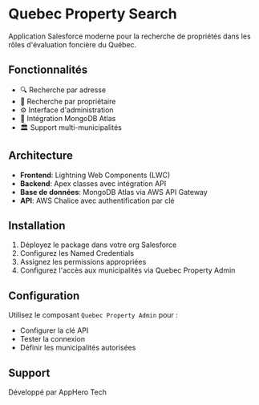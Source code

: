 # Quebec Property Search

Application Salesforce moderne pour la recherche de propriétés dans les rôles d'évaluation foncière du Québec.

## Fonctionnalités

- 🔍 Recherche par adresse
- 👤 Recherche par propriétaire  
- ⚙️ Interface d'administration
- 🔗 Intégration MongoDB Atlas
- 🏛️ Support multi-municipalités

## Architecture

- **Frontend**: Lightning Web Components (LWC)
- **Backend**: Apex classes avec intégration API
- **Base de données**: MongoDB Atlas via AWS API Gateway
- **API**: AWS Chalice avec authentification par clé

## Installation

1. Déployez le package dans votre org Salesforce
2. Configurez les Named Credentials
3. Assignez les permissions appropriées
4. Configurez l'accès aux municipalités via Quebec Property Admin

## Configuration

Utilisez le composant `Quebec Property Admin` pour :
- Configurer la clé API
- Tester la connexion
- Définir les municipalités autorisées

## Support

Développé par AppHero Tech
